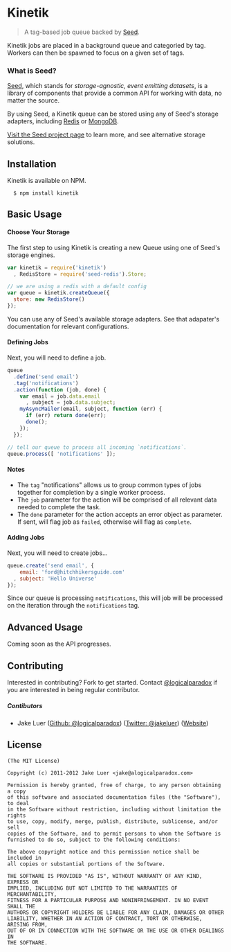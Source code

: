 # Kinetik

> A tag-based job queue backed by [Seed](http://github.com/qualiancy/seed).

Kinetik jobs are placed in a background queue and categoried by tag. Workers can then be spawned to focus
on a given set of tags. 

### What is Seed?

[Seed](http://github.com/qualiancy/seed), which stands for _storage-agnostic, event emitting datasets_, 
is a library of components that provide a common API for working with data, no matter the source. 

By using Seed, a Kinetik queue can be stored using any of Seed's storage adapters, including
[Redis](https://github.com/qualiancy/seed-redis) or [MongoDB](https://github.com/qualiancy/seed-mongodb).

[Visit the Seed project page](http://github.com/qualiancy/seed) to learn more, and see alternative storage solutions.

## Installation

Kinetik is available on NPM.

      $ npm install kinetik

## Basic Usage

#### Choose Your Storage

The first step to using Kinetik is creating a new Queue using one of Seed's storage engines.

```js
var kinetik = require('kinetik')
  , RedisStore = require('seed-redis').Store;

// we are using a redis with a default config
var queue = kinetik.createQueue({
  store: new RedisStore()
});
```

You can use any of Seed's available storage adapters. See that adapater's documentation for relevant configurations.

#### Defining Jobs

Next, you will need to define a job.

```js
queue
  .define('send email')
  .tag('notifications')
  .action(function (job, done) {
    var email = job.data.email
      , subject = job.data.subject;
    myAsyncMailer(email, subject, function (err) {
      if (err) return done(err);
      done();
    });
  });

// tell our queue to process all incoming `notifications`.
queue.process([ 'notifications' ]);
```

#### Notes

* The `tag` "notifications" allows us to group common types of jobs together for completion by a single worker process.
* The `job` parameter for the action will be comprised of all relevant data needed to complete the task.
* The `done` parameter for the action accepts an error object as parameter. If sent, will flag job as `failed`, otherwise will flag as `complete`.

#### Adding Jobs

Next, you will need to create jobs...

```js
queue.create('send email', {
    email: 'ford@hitchhikersguide.com'
  , subject: 'Hello Universe'
});
```
Since our queue is processing `notifications`, this will job will be processed on the iteration through the `notifications` tag.

## Advanced Usage

Coming soon as the API progresses.

## Contributing

Interested in contributing? Fork to get started. Contact [@logicalparadox](http://github.com/logicalparadox) 
if you are interested in being regular contributor.

##### Contibutors 

* Jake Luer ([Github: @logicalparadox](http://github.com/logicalparadox)) ([Twitter: @jakeluer](http://twitter.com/jakeluer)) ([Website](http://alogicalparadox.com))

## License

    (The MIT License)

    Copyright (c) 2011-2012 Jake Luer <jake@alogicalparadox.com>

    Permission is hereby granted, free of charge, to any person obtaining a copy
    of this software and associated documentation files (the "Software"), to deal
    in the Software without restriction, including without limitation the rights
    to use, copy, modify, merge, publish, distribute, sublicense, and/or sell
    copies of the Software, and to permit persons to whom the Software is
    furnished to do so, subject to the following conditions:

    The above copyright notice and this permission notice shall be included in
    all copies or substantial portions of the Software.

    THE SOFTWARE IS PROVIDED "AS IS", WITHOUT WARRANTY OF ANY KIND, EXPRESS OR
    IMPLIED, INCLUDING BUT NOT LIMITED TO THE WARRANTIES OF MERCHANTABILITY,
    FITNESS FOR A PARTICULAR PURPOSE AND NONINFRINGEMENT. IN NO EVENT SHALL THE
    AUTHORS OR COPYRIGHT HOLDERS BE LIABLE FOR ANY CLAIM, DAMAGES OR OTHER
    LIABILITY, WHETHER IN AN ACTION OF CONTRACT, TORT OR OTHERWISE, ARISING FROM,
    OUT OF OR IN CONNECTION WITH THE SOFTWARE OR THE USE OR OTHER DEALINGS IN
    THE SOFTWARE.
